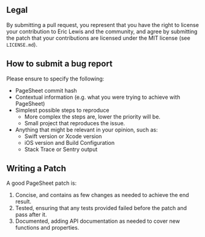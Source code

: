 ## Legal

By submitting a pull request, you represent that you have the right to license
your contribution to Eric Lewis and the community, and agree by submitting the patch
that your contributions are licensed under the MIT license (see
`LICENSE.md`).

## How to submit a bug report

Please ensure to specify the following:

* PageSheet commit hash
* Contextual information (e.g. what you were trying to achieve with PageSheet)
* Simplest possible steps to reproduce
  * More complex the steps are, lower the priority will be.
  * Small project that reproduces the issue. 
* Anything that might be relevant in your opinion, such as:
  * Swift version or Xcode version
  * iOS version and Build Configuration
  * Stack Trace or Sentry output

## Writing a Patch

A good PageSheet patch is:

1. Concise, and contains as few changes as needed to achieve the end result.
2. Tested, ensuring that any tests provided failed before the patch and pass after it.
3. Documented, adding API documentation as needed to cover new functions and properties.
